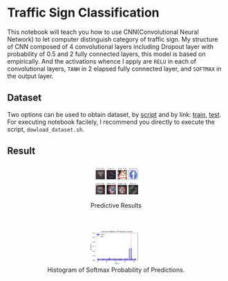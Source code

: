 # Traffic Sign Classification
This notebook will teach you how to use CNN(Convolutional Neural Network) to let computer distinguish category of traffic sign. My structure of CNN composed of 4 convolutional layers including Dropout layer with probability of 0.5 and 2 fully connected layers, this model is based on empirically. And the activations whence I apply are `RELU` in each of convolutional layers, `TANH` in 2 elapsed fully connected layer, and `SOFTMAX` in the output layer.       

## Dataset
Two options can be used to obtain dataset, by [script](dowload_dataset.sh) and by link: [train](http://benchmark.ini.rub.de/Dataset/GTSRB_Final_Training_Images.zip), [test](http://benchmark.ini.rub.de/Dataset/GTSRB_Final_Test_Images.zip). For executing notebook facilely, I recommend you directly to execute the script, `dowload_dataset.sh`.

## Result
<p align='center'>
<img src='output/result.jpg' width='25%' height='25%' /><br/>
Predictive Results
</p><br/>

<p align='center'>
<img src='output/hist.jpg' width='25%' height='25%' /><br/>
Histogram of Softmax Probability of Predictions.
</p>
